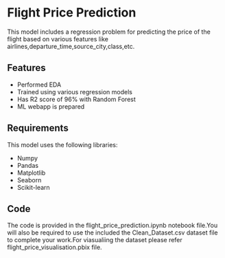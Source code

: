 
# Flight Price Prediction 

This model includes a regression problem for predicting the price of the flight based on various features like airlines,departure_time,source_city,class,etc.



## Features

- Performed EDA
- Trained using various regression models
- Has R2 score of 96% with Random Forest
- ML webapp is prepared



## Requirements
This model uses the following libraries:
* Numpy
* Pandas
* Matplotlib
* Seaborn
* Scikit-learn


## Code
The code is provided in the flight_price_prediction.ipynb notebook file.You will also be required to use the included the Clean_Dataset.csv dataset file to complete your work.For viasualiing the dataset please refer flight_price_visualisation.pbix file.
